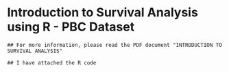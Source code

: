 # Introduction to Survival Analysis using R - PBC Dataset
 
	## For more information, please read the PDF document "INTRODUCTION TO SURVIVAL ANALYSIS"

	## I have attached the R code
